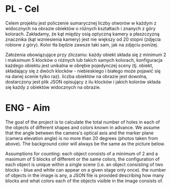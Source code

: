 # PL - Cel
Celem projektu jest policzenie sumarycznej liczby otworów w każdym z widocznych na obrazie obiektów o różnych kształtach i znanych z góry kolorach. Zakładamy, że kąt między osią optyczną kamery a płaszczyzną znacznika (kąt wzniesienia kamery) jest nie większy od 20 stopni (zdjęcia robione z góry). Kolor tła będzie zawsze taki sam, jak na zdjęciu poniżej.

Założenia obowiązujące przy zliczaniu:
każdy obiekt składa się z minimum 2 i maksimum 5 klocków o różnych lub takich samych kolorach,
konfiguracja każdego obiektu jest unikalna w obrębie pojedynczej sceny (tj. obiekt, składający się z dwóch klocków - niebieskiego i białego może pojawić się na danej scenie tylko raz).
liczba obiektów na obrazie jest dowolna,
dostarczony jest plik JSON opisujący z ilu klocków i jakich kolorów składa się każdy z obiektów widocznych na obrazie.


# ENG - Aim 
The goal of the project is to calculate the total number of holes in each of the objects of different shapes and colors known in advance. We assume that the angle between the camera's optical axis and the marker plane (camera elevation angle) is no more than 20 degrees (photos taken from above). The background color will always be the same as the picture below.

Assumptions for counting:
each object consists of a minimum of 2 and a maximum of 5 blocks of different or the same colors,
the configuration of each object is unique within a single scene (i.e. an object consisting of two blocks - blue and white can appear on a given stage only once).
the number of objects in the image is any,
a JSON file is provided describing how many blocks and what colors each of the objects visible in the image consists of.


